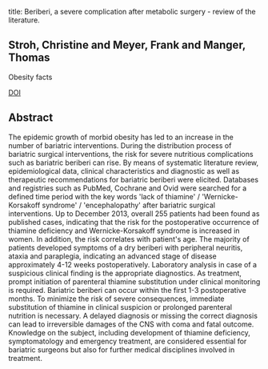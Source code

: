 title: Beriberi, a severe complication after metabolic surgery - review of the literature.

## Stroh, Christine and Meyer, Frank and Manger, Thomas
Obesity facts

<a href="https://doi.org/10.1159/000366012">DOI</a>

## Abstract
The epidemic growth of morbid obesity has led to an increase in the number of bariatric interventions. During the distribution process of bariatric surgical interventions, the risk for severe nutritious complications such as bariatric beriberi can rise. By means of systematic literature review, epidemiological data, clinical characteristics and diagnostic as well as therapeutic recommendations for bariatric beriberi were elicited. Databases and registries such as PubMed, Cochrane and Ovid were searched for a defined time period with the key words 'lack of thiamine' / 'Wernicke-Korsakoff syndrome' / 'encephalopathy' after bariatric surgical interventions. Up to December 2013, overall 255 patients had been found as published cases, indicating that the risk for the postoperative occurrence of thiamine deficiency and Wernicke-Korsakoff syndrome is increased in women. In addition, the risk correlates with patient's age. The majority of patients developed symptoms of a dry beriberi with peripheral neuritis, ataxia and paraplegia, indicating an advanced stage of disease approximately 4-12 weeks postoperatively. Laboratory analysis in case of a suspicious clinical finding is the appropriate diagnostics. As treatment, prompt initiation of parenteral thiamine substitution under clinical monitoring is required. Bariatric beriberi can occur within the first 1-3 postoperative months. To minimize the risk of severe consequences, immediate substitution of thiamine in clinical suspicion or prolonged parenteral nutrition is necessary. A delayed diagnosis or missing the correct diagnosis can lead to irreversible damages of the CNS with coma and fatal outcome. Knowledge on the subject, including development of thiamine deficiency, symptomatology and emergency treatment, are considered essential for bariatric surgeons but also for further medical disciplines involved in treatment.

